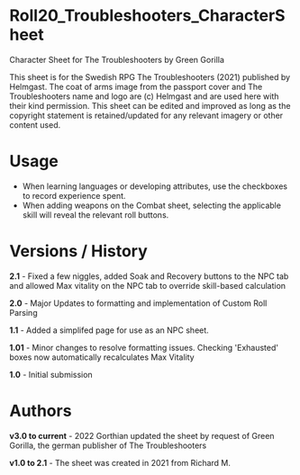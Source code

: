 # Roll20_Troubleshooters_CharacterSheet
Character Sheet for The Troubleshooters by Green Gorilla

This sheet is for the Swedish RPG The Troubleshooters (2021) published by Helmgast. 
The coat of arms image from the passport cover and The Troubleshooters name and logo are (c) Helmgast and are used here with their kind permission. 
This sheet can be edited and improved as long as the copyright statement is retained/updated for any relevant imagery or other content used. 

# Usage

- When learning languages or developing attributes, use the checkboxes to record experience spent. 
- When adding weapons on the Combat sheet, selecting the applicable skill will reveal the relevant roll buttons. 

# Versions / History 

**2.1** - Fixed a few niggles, added Soak and Recovery buttons to the NPC tab and allowed Max vitality on the NPC tab to override skill-based calculation

**2.0** - Major Updates to formatting and implementation of Custom Roll Parsing 

**1.1** - Added a simplifed page for use as an NPC sheet. 

**1.01** - Minor changes to resolve formatting issues. Checking 'Exhausted' boxes now automatically recalculates Max Vitality 

**1.0** - Initial submission 

# Authors

**v3.0 to current** - 2022 Gorthian updated the sheet by request of Green Gorilla, the german publisher of The Troubleshooters

**v1.0 to 2.1** - The sheet was created in 2021 from Richard M. 
